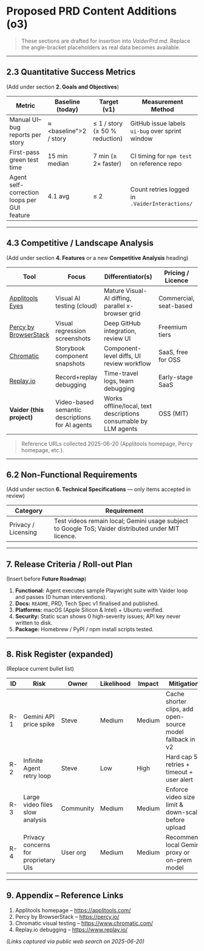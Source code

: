# Proposed PRD Content Additions (o3)

> These sections are drafted for insertion into *VaiderPrd.md*.  Replace the angle-bracket placeholders as real data becomes available.

---

## 2.3 Quantitative Success Metrics  
(Add under section **2. Goals and Objectives**)

| Metric | Baseline (today) | Target (v1) | Measurement Method |
|--------|------------------|-------------|--------------------|
| Manual UI–bug reports per story | ≈ <baseline">2 / story</baseline> | ≤ 1 / story (≥ 50 % reduction) | GitHub issue labels `ui-bug` over sprint window |
| First-pass green test time | 15 min median | 7 min (≥ 2× faster) | CI timing for `npm test` on reference repo |
| Agent self-correction loops per GUI feature | 4.1 avg | ≤ 2 | Count retries logged in `.VaiderInteractions/` |

---

## 4.3 Competitive / Landscape Analysis  
(Add under section **4. Features** or a new **Competitive Analysis** heading)

| Tool | Focus | Differentiator(s) | Pricing / Licence |
|------|-------|-------------------|-------------------|
| [Applitools Eyes](https://applitools.com/) | Visual AI testing (cloud) | Mature Visual-AI diffing, parallel x-browser grid | Commercial, seat-based |
| [Percy by BrowserStack](https://percy.io/) | Visual regression screenshots | Deep GitHub integration, review UI | Freemium tiers |
| [Chromatic](https://www.chromatic.com/) | Storybook component snapshots | Component-level diffs, UI review workflow | SaaS, free for OSS |
| [Replay.io](https://www.replay.io/) | Record+replay debugging | Time-travel logs, team debugging | Early-stage SaaS |
| **Vaider (this project)** | Video-based semantic descriptions for AI agents | Works offline/local, text descriptions consumable by LLM agents | OSS (MIT) |

> Reference URLs collected 2025-06-20 (Applitools homepage, Percy homepage, etc.).

---

## 6.2 Non-Functional Requirements  
(Add under section **6. Technical Specifications** — only items accepted in review)

| Category | Requirement |
|----------|-------------|
| Privacy / Licensing | Test videos remain local; Gemini usage subject to Google ToS; Vaider distributed under MIT licence. |

---

## 7. Release Criteria / Roll-out Plan  
(Insert before **Future Roadmap**)

1. **Functional:** Agent executes sample Playwright suite with Vaider loop and passes (0 human interventions).
2. **Docs:** `README`, PRD, Tech Spec v1 finalised and published.
3. **Platforms:** macOS (Apple Silicon & Intel) + Ubuntu verified.
4. **Security:** Static scan shows 0 high-severity issues; API key never written to disk.
5. **Package:** Homebrew / PyPI / npm install scripts tested.

---

## 8. Risk Register (expanded)  
(Replace current bullet list)

| ID | Risk | Owner | Likelihood | Impact | Mitigation |
|----|------|-------|-----------|--------|------------|
| R-1 | Gemini API price spike | Steve | Medium | Medium | Cache shorter clips, add open-source model fallback in v2 |
| R-2 | Infinite Agent retry loop | Steve | Low | High | Hard cap 5 retries + timeout + user alert |
| R-3 | Large video files slow analysis | Community | Medium | Medium | Enforce video size limit & down-scale before upload |
| R-4 | Privacy concerns for proprietary UIs | User org | Medium | Medium | Recommend local Gemini proxy or on-prem model |

---

## 9. Appendix – Reference Links  

1. Applitools homepage – <https://applitools.com/>  
2. Percy by BrowserStack – <https://percy.io/>  
3. Chromatic visual testing – <https://www.chromatic.com/>  
4. Replay.io debugging – <https://www.replay.io/>  

*(Links captured via public web search on 2025-06-20)* 
